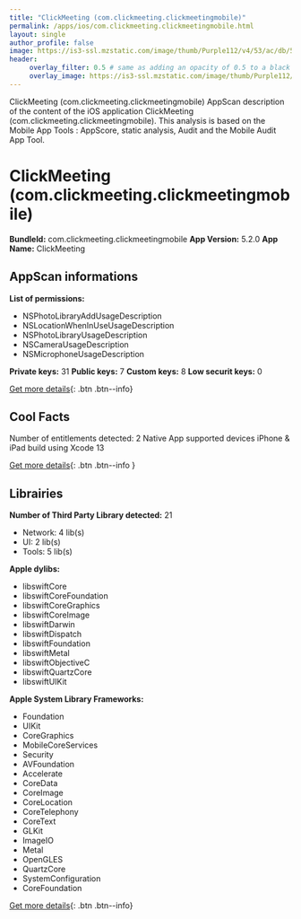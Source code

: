 ```yaml
---
title: "ClickMeeting (com.clickmeeting.clickmeetingmobile)"
permalink: /apps/ios/com.clickmeeting.clickmeetingmobile.html
layout: single
author_profile: false
image: https://is3-ssl.mzstatic.com/image/thumb/Purple112/v4/53/ac/db/53acdbc2-44a4-7e6a-4a52-a54b1ac617fc/AppIcon-1x_U007emarketing-0-6-0-0-85-220.png/512x512bb.jpg
header: 
     overlay_filter: 0.5 # same as adding an opacity of 0.5 to a black background
     overlay_image: https://is3-ssl.mzstatic.com/image/thumb/Purple112/v4/53/ac/db/53acdbc2-44a4-7e6a-4a52-a54b1ac617fc/AppIcon-1x_U007emarketing-0-6-0-0-85-220.png/512x512bb.jpg
---
```

ClickMeeting (com.clickmeeting.clickmeetingmobile) AppScan description of the content of the iOS application ClickMeeting (com.clickmeeting.clickmeetingmobile). This analysis is based on the Mobile App Tools : AppScore, static analysis, Audit and the Mobile Audit App Tool.

# ClickMeeting (com.clickmeeting.clickmeetingmobile)

**BundleId:** com.clickmeeting.clickmeetingmobile
**App Version:** 5.2.0
**App Name:** ClickMeeting


## AppScan informations 

**List of permissions:** 
- NSPhotoLibraryAddUsageDescription
- NSLocationWhenInUseUsageDescription
- NSPhotoLibraryUsageDescription
- NSCameraUsageDescription
- NSMicrophoneUsageDescription
  
  
**Private keys:** 31
**Public keys:** 7
**Custom keys:** 8
**Low securit keys:** 0
  
[Get more details](/pricing.html){: .btn .btn--info}

## Cool Facts

Number of entitlements detected: 2
Native App
supported devices iPhone & iPad
build using Xcode 13
  
[Get more details](/pricing.html){: .btn .btn--info }

## Librairies 
**Number of Third Party Library detected:** 21
- Network: 4 lib(s)
- UI: 2 lib(s)
- Tools: 5 lib(s)


**Apple dylibs:**
- libswiftCore
- libswiftCoreFoundation
- libswiftCoreGraphics
- libswiftCoreImage
- libswiftDarwin
- libswiftDispatch
- libswiftFoundation
- libswiftMetal
- libswiftObjectiveC
- libswiftQuartzCore
- libswiftUIKit


**Apple System Library Frameworks:**
- Foundation
- UIKit
- CoreGraphics
- MobileCoreServices
- Security
- AVFoundation
- Accelerate
- CoreData
- CoreImage
- CoreLocation
- CoreTelephony
- CoreText
- GLKit
- ImageIO
- Metal
- OpenGLES
- QuartzCore
- SystemConfiguration
- CoreFoundation


  
[Get more details](/pricing.html){: .btn .btn--info}


